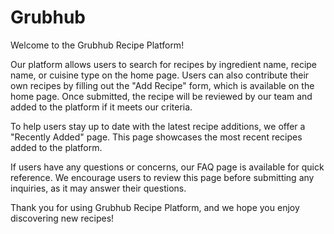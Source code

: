 # Grubhub
Welcome to the Grubhub Recipe Platform!

Our platform allows users to search for recipes by ingredient name, recipe name, or cuisine type on the home page. Users can also contribute their own recipes by filling out the "Add Recipe" form, which is available on the home page. Once submitted, the recipe will be reviewed by our team and added to the platform if it meets our criteria.

To help users stay up to date with the latest recipe additions, we offer a "Recently Added" page. This page showcases the most recent recipes added to the platform.

If users have any questions or concerns, our FAQ page is available for quick reference. We encourage users to review this page before submitting any inquiries, as it may answer their questions.

Thank you for using Grubhub Recipe Platform, and we hope you enjoy discovering new recipes!
